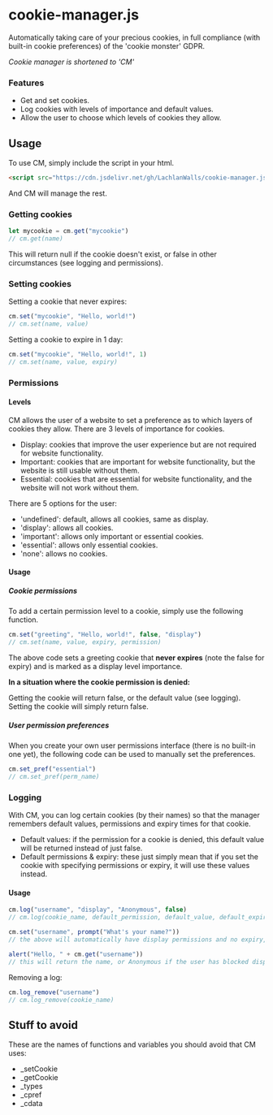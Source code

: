 # cookie-manager.js

Automatically taking care of your precious cookies, in full compliance (with built-in cookie preferences) of the 'cookie monster' GDPR.

*Cookie manager is shortened to 'CM'*

### Features

- Get and set cookies.
- Log cookies with levels of importance and default values.
- Allow the user to choose which levels of cookies they allow.

## Usage

To use CM, simply include the script in your html.

```html
<script src="https://cdn.jsdelivr.net/gh/LachlanWalls/cookie-manager.js/cm.js"></script>
```

And CM will manage the rest.

### Getting cookies
```js
let mycookie = cm.get("mycookie")
// cm.get(name)
```

This will return null if the cookie doesn't exist, or false in other circumstances (see logging and permissions).

### Setting cookies

Setting a cookie that never expires:
```js
cm.set("mycookie", "Hello, world!")
// cm.set(name, value)
```

Setting a cookie to expire in 1 day:
```js
cm.set("mycookie", "Hello, world!", 1)
// cm.set(name, value, expiry)
```

### Permissions

#### Levels

CM allows the user of a website to set a preference as to which layers of cookies they allow. There are 3 levels of importance for cookies.

- Display: cookies that improve the user experience but are not required for website functionality.
- Important: cookies that are important for website functionality, but the website is still usable without them.
- Essential: cookies that are essential for website functionality, and the website will not work without them.

There are 5 options for the user:

- 'undefined': default, allows all cookies, same as display.
- 'display': allows all cookies.
- 'important': allows only important or essential cookies.
- 'essential': allows only essential cookies.
- 'none': allows no cookies.

#### Usage

##### Cookie permissions

To add a certain permission level to a cookie, simply use the following function.

```js
cm.set("greeting", "Hello, world!", false, "display")
// cm.set(name, value, expiry, permission)
```

The above code sets a greeting cookie that **never expires** (note the false for expiry) and is marked as a display level importance.

**In a situation where the cookie permission is denied:**

Getting the cookie will return false, or the default value (see logging).
Setting the cookie will simply return false.

##### User permission preferences

When you create your own user permissions interface (there is no built-in one yet), the following code can be used to manually set the preferences.

```js
cm.set_pref("essential")
// cm.set_pref(perm_name)
```

### Logging

With CM, you can log certain cookies (by their names) so that the manager remembers default values, permissions and expiry times for that cookie.

- Default values: if the permission for a cookie is denied, this default value will be returned instead of just false.
- Default permissions & expiry: these just simply mean that if you set the cookie with specifying permissions or expiry, it will use these values instead.

#### Usage

```js
cm.log("username", "display", "Anonymous", false)
// cm.log(cookie_name, default_permission, default_value, default_expiry)

cm.set("username", prompt("What's your name?"))
// the above will automatically have display permissions and no expiry, due to the log, and this will happen every time a cookie is set with this name.

alert("Hello, " + cm.get("username"))
// this will return the name, or Anonymous if the user has blocked display cookies.
```

Removing a log:
```js
cm.log_remove("username")
// cm.log_remove(cookie_name)
```

## Stuff to avoid

These are the names of functions and variables you should avoid that CM uses:

- \_setCookie
- \_getCookie
- \_types
- \_cpref
- \_cdata
